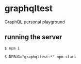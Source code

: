 # graphqltest
GraphQL personal playground

## running the server
`$ npm i`

`$ DEBUG="graphqltest:*" npm start`

